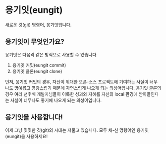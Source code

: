 # 응기잇(eungit)
새로운 깃(git) 명령어, 응기잇입니다.
## 응기잇이 무엇인가요?
응기잇은 다음곽 같은 방식으로 사용할 수 있습니다.
1. 응기잇 커밋(eungit commit)
2. 응기잇 클론(eungit clone)


먼저, 응기잇 커밋의 경우, 자신이 위대한 오픈-소스 프로젝트에 기여하는 사실이 너무나도 명예롭고 영광스럽기 때문에 자연스럽게 나오게 되는 의성어입니다.
응기잇 클론의 경우 여러 선후배 개발자님들이 이룩한 성과와 지혜를 자신의 local 환경에 받아들인다는 사실이 너무나도 좋기에 나오게 되는 의성어입니다.

## 응기잇을 사용합니다!
이제 그냥 밋밋한 깃(git)의 시대는 저물고 있습니다. 모두 채-신 명령어인 응기잇(eungit)을 사용하세요!
